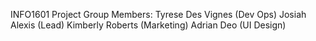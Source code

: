 INFO1601 Project
Group Members:
Tyrese Des Vignes (Dev Ops)
Josiah Alexis (Lead)
Kimberly Roberts (Marketing)
Adrian Deo (UI Design)
